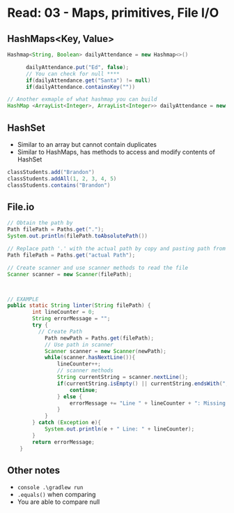 # Read: 03 - Maps, primitives, File I/O

## HashMaps<Key, Value>

```java
Hashmap<String, Boolean> dailyAttendance = new Hashmap<>()

      dailyAttendance.put("Ed", false);
      // You can check for null ****
      if(dailyAttendance.get("Santa") != null)
      if(dailyAttendance.containsKey(""))

// Another exmaple of what hashmap you can build
HashMap <ArrayList<Integer>, ArrayList<Integer>> dailyAttendance = new HashMap<>();
```

## HashSet<Key>

- Similar to an array but cannot contain duplicates
- Similar to HashMaps, has methods to access and modify contents of HashSet

```java
classStudents.add("Brandon")
classStudents.addAll(1, 2, 3, 4, 5)
classStudents.contains("Brandon")
```

## File.io

```java
// Obtain the path by
Path filePath = Paths.get(".");
System.out.println(filePath.toAbsolutePath())

// Replace path '.' with the actual path by copy and pasting path from the console
Path filePath = Paths.get("actual Path");

// Create scanner and use scanner methods to read the file
Scanner scanner = new Scanner(filePath);



// EXAMPLE
public static String linter(String filePath) {
        int lineCounter = 0;
        String errorMessage = "";
        try {
          // Create Path
            Path newPath = Paths.get(filePath);
            // Use path in scanner
            Scanner scanner = new Scanner(newPath);
            while(scanner.hasNextLine()){
                lineCounter++;
                // scanner methods
                String currentString = scanner.nextLine();
                if(currentString.isEmpty() || currentString.endsWith(";") || currentString.endsWith("{") || currentString.endsWith("}") || currentString.contains("if") || currentString.contains("else")){
                    continue;
                } else {
                    errorMessage += "Line " + lineCounter + ": Missing semicolon.\n";
                }
            }
        } catch (Exception e){
            System.out.println(e + " Line: " + lineCounter);
        }
        return errorMessage;
    }
```

## Other notes

- `console .\gradlew run`
- `.equals()` when comparing
- You are able to compare null
